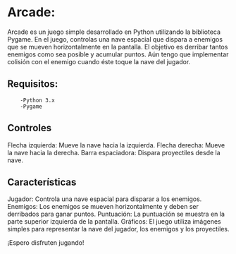 # Arcade:

Arcade es un juego simple desarrollado en Python utilizando la biblioteca Pygame. En el juego, controlas una nave espacial que dispara a enemigos que se mueven horizontalmente en la pantalla. El objetivo es derribar tantos enemigos como sea posible y acumular puntos. Aún tengo que implementar colisión con el enemigo cuando éste toque la nave del jugador.

## Requisitos:
        -Python 3.x
        -Pygame

## Controles
Flecha izquierda: Mueve la nave hacia la izquierda.
Flecha derecha: Mueve la nave hacia la derecha.
Barra espaciadora: Dispara proyectiles desde la nave.

## Características
Jugador: Controla una nave espacial para disparar a los enemigos.
Enemigos: Los enemigos se mueven horizontalmente y deben ser derribados para ganar puntos.
Puntuación: La puntuación se muestra en la parte superior izquierda de la pantalla.
Gráficos: El juego utiliza imágenes simples para representar la nave del jugador, los enemigos y los proyectiles.


¡Espero disfruten jugando!

